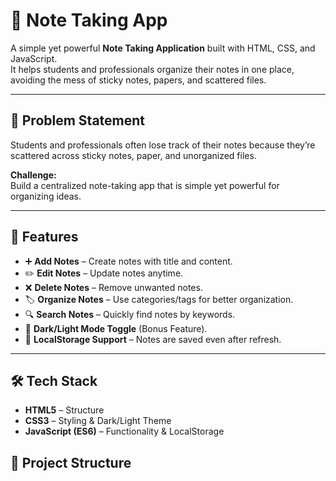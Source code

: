 # 📝 Note Taking App

A simple yet powerful **Note Taking Application** built with HTML, CSS, and JavaScript.  
It helps students and professionals organize their notes in one place, avoiding the mess of sticky notes, papers, and scattered files.

---

## 📌 Problem Statement
Students and professionals often lose track of their notes because they’re scattered across sticky notes, paper, and unorganized files.

**Challenge:**  
Build a centralized note-taking app that is simple yet powerful for organizing ideas.

---

## 🚀 Features
- ➕ **Add Notes** – Create notes with title and content.  
- ✏️ **Edit Notes** – Update notes anytime.  
- ❌ **Delete Notes** – Remove unwanted notes.  
- 🏷️ **Organize Notes** – Use categories/tags for better organization.  
- 🔍 **Search Notes** – Quickly find notes by keywords.  
- 🌙 **Dark/Light Mode Toggle** (Bonus Feature).  
- 💾 **LocalStorage Support** – Notes are saved even after refresh.  

---

## 🛠️ Tech Stack
- **HTML5** – Structure  
- **CSS3** – Styling & Dark/Light Theme  
- **JavaScript (ES6)** – Functionality & LocalStorage  


## 📂 Project Structure
